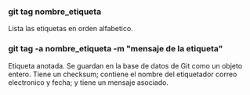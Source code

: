 ### git tag nombre_etiqueta
Lista las etiquetas en orden alfabetico.

### git tag -a nombre_etiqueta -m "mensaje de la etiqueta"

Etiqueta anotada. Se guardan en la base de datos de Git como un objeto entero.
Tiene un checksum; contiene el nombre del etiquetador correo electronico y fecha; y tiene un mensaje asociado.